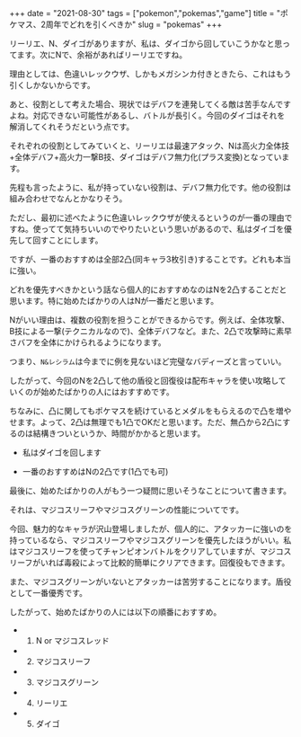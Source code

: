 +++
date = "2021-08-30"
tags = ["pokemon","pokemas","game"]
title = "ポケマス、2周年でどれを引くべきか"
slug = "pokemas"
+++

リーリエ、N、ダイゴがありますが、私は、ダイゴから回していこうかなと思ってます。次にNで、余裕があればリーリエですね。

理由としては、色違いレックウザ、しかもメガシンカ付きときたら、これはもう引くしかないからです。

あと、役割として考えた場合、現状ではデバフを連発してくる敵は苦手なんですよね。対応できない可能性があるし、バトルが長引く。今回のダイゴはそれを解消してくれそうだという点です。

それぞれの役割としてみていくと、リーリエは最速アタック、Nは高火力全体技+全体デバフ+高火力一撃B技、ダイゴはデバフ無力化(プラス変換)となっています。

先程も言ったように、私が持っていない役割は、デバフ無力化です。他の役割は組み合わせでなんとかなりそう。

ただし、最初に述べたように色違いレックウザが使えるというのが一番の理由ですね。使ってて気持ちいいのでやりたいという思いがあるので、私はダイゴを優先して回すことにします。

ですが、一番のおすすめは全部2凸(同キャラ3枚引き)することです。どれも本当に強い。

どれを優先すべきかという話なら個人的におすすめなのはNを2凸することだと思います。特に始めたばかりの人はNが一番だと思います。

Nがいい理由は、複数の役割を担うことができるからです。例えば、全体攻撃、B技による一撃(テクニカルなので)、全体デバフなど。また、2凸で攻撃時に素早さバフを全体にかけられるようになります。

つまり、`N&レシラム`は今までに例を見ないほど完璧なバディーズと言っていい。

したがって、今回のNを2凸して他の盾役と回復役は配布キャラを使い攻略していくのが始めたばかりの人にはおすすめです。

ちなみに、凸に関してもポケマスを続けているとメダルをもらえるので凸を増やせます。よって、2凸は無理でも1凸でOKだと思います。ただ、無凸から2凸にするのは結構きついというか、時間がかかると思います。

- 私はダイゴを回します

- 一番のおすすめはNの2凸です(1凸でも可)

最後に、始めたばかりの人がもう一つ疑問に思いそうなことについて書きます。

それは、マジコスリーフやマジコスグリーンの性能についてです。

今回、魅力的なキャラが沢山登場しましたが、個人的に、アタッカーに強いのを持っているなら、マジコスリーフやマジコスグリーンを優先したほうがいい。私はマジコスリーフを使ってチャンピオンバトルをクリアしていますが、マジコスリーフがいれば毒殺によって比較的簡単にクリアできます。回復役もできます。

また、マジコスグリーンがいないとアタッカーは苦労することになります。盾役として一番優秀です。

したがって、始めたばかりの人には以下の順番におすすめ。

- 1. N or マジコスレッド

- 2. マジコスリーフ

- 3. マジコスグリーン

- 4. リーリエ

- 5. ダイゴ

